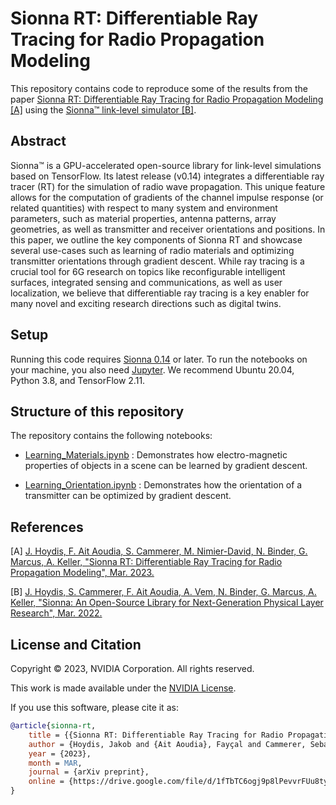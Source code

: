 <!-- SPDX-FileCopyrightText: Copyright (c) 2023 NVIDIA CORPORATION & AFFILIATES. All rights reserved.
SPDX-License-Identifier: LicenseRef-NvidiaProprietary

NVIDIA CORPORATION, its affiliates and licensors retain all intellectual
property and proprietary rights in and to this material, related
documentation and any modifications thereto. Any use, reproduction,
disclosure or distribution of this material and related documentation
without an express license agreement from NVIDIA CORPORATION or
its affiliates is strictly prohibited. -->

# Sionna RT: Differentiable Ray Tracing for Radio Propagation Modeling

This repository contains code to reproduce some of the results from the paper [Sionna RT: Differentiable Ray Tracing for Radio Propagation Modeling [A]](https://drive.google.com/file/d/1fTbTC6ogj9p8lPevvrFUu8tyOhsNArJm/view?usp=share_link) using the [Sionna&trade; link-level simulator [B]](https://nvlabs.github.io/sionna/).

## Abstract
Sionna&trade; is a GPU-accelerated open-source library for link-level simulations based on TensorFlow. Its latest release (v0.14) integrates a differentiable ray tracer (RT) for the simulation of radio wave propagation. This unique feature allows for the computation of gradients of the channel impulse response (or related quantities) with respect to many system  and environment parameters, such as material properties, antenna patterns, array geometries, as well as transmitter and receiver orientations and positions. In this paper, we outline the key components of Sionna RT and showcase several use-cases such as learning of radio materials and optimizing transmitter orientations through gradient descent. While ray tracing is a crucial tool for 6G research on topics like reconfigurable intelligent surfaces, integrated sensing and communications, as well as user localization, we believe that differentiable ray tracing is a key enabler for many novel and exciting research directions such as digital twins.

## Setup
Running this code requires [Sionna 0.14](https://nvlabs.github.io/sionna/) or later.
To run the notebooks on your machine, you also need [Jupyter](https://jupyter.org).
We recommend Ubuntu 20.04, Python 3.8, and TensorFlow 2.11.

## Structure of this repository

The repository contains the following notebooks:

* [Learning_Materials.ipynb](Learning_Materials.ipynb) : Demonstrates how electro-magnetic properties of objects in a scene can be learned by gradient descent.

* [Learning_Orientation.ipynb](Learning_Orientation.ipynb) : Demonstrates how the orientation of a transmitter can be optimized by gradient descent.

## References

[A] [J. Hoydis, F. Ait Aoudia, S. Cammerer, M. Nimier-David, N. Binder, G. Marcus, A. Keller, "Sionna RT: Differentiable Ray Tracing for Radio Propagation Modeling", Mar. 2023.](https://drive.google.com/file/d/1fTbTC6ogj9p8lPevvrFUu8tyOhsNArJm/view?usp=share_link)

[B] [J. Hoydis, S. Cammerer, F. Ait Aoudia, A. Vem, N. Binder, G. Marcus, A. Keller, "Sionna: An Open-Source Library for Next-Generation Physical Layer Research", Mar. 2022.](https://arxiv.org/abs/2203.11854)

## License and Citation

Copyright &copy; 2023, NVIDIA Corporation. All rights reserved.

This work is made available under the [NVIDIA License](LICENSE.txt).

If you use this software, please cite it as:
```bibtex
@article{sionna-rt,
    title = {{Sionna RT: Differentiable Ray Tracing for Radio Propagation Modeling}},
    author = {Hoydis, Jakob and {Ait Aoudia}, Fayçal and Cammerer, Sebastian and Nimier-David, Merlin and Binder, Nikolaus and Marcus, Guillermo and Keller, Alexander},
    year = {2023},
    month = MAR,
    journal = {arXiv preprint},
    online = {https://drive.google.com/file/d/1fTbTC6ogj9p8lPevvrFUu8tyOhsNArJm/view?usp=share_link}
}
```
